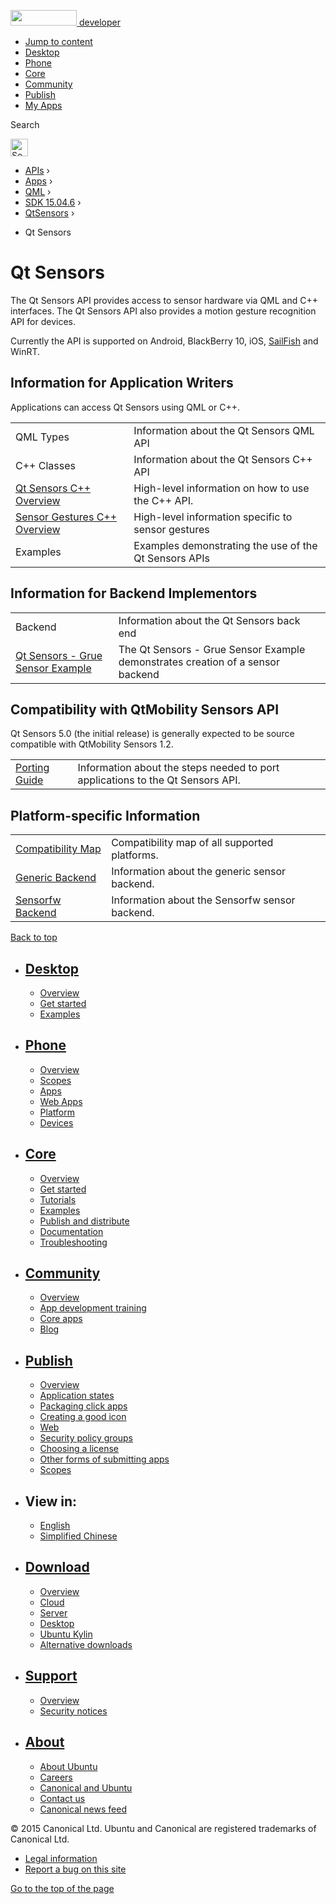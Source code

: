 <a href="https://developer.ubuntu.com/" class="logo-ubuntu"><img src="https://developer.ubuntu.com/assets/sites/ubuntu/latest/u/img/logos/logo-ubuntu-orange.svg" width="106" height="25" /> <span>developer</span></a>

-   [Jump to content](index.html#main-content)
-   [Desktop](https://developer.ubuntu.com/en/desktop/)
-   [Phone](https://developer.ubuntu.com/en/phone/)
-   [Core](https://developer.ubuntu.com/core)
-   [Community](https://developer.ubuntu.com/en/community/)
-   [Publish](https://developer.ubuntu.com/en/publish/)
-   [My Apps](https://myapps.developer.ubuntu.com/)

Search

<img src="https://developer.ubuntu.com/assets/sites/ubuntu/latest/u/img/search-white.svg" alt="Search" height="28" />

-   [APIs](../../../../index.html) ›
-   [Apps](../../../index.html) ›
-   [QML](../../index.html) ›
-   <a href="../index.html" class="sub-nav-item">SDK 15.04.6</a> ›
-   <a href="../QtSensors/index.html" class="sub-nav-item">QtSensors</a> ›

<!-- -->

-   Qt Sensors

Qt Sensors
==========

<span class="subtitle"></span>
<span id="details"></span>
The Qt Sensors API provides access to sensor hardware via QML and C++ interfaces. The Qt Sensors API also provides a motion gesture recognition API for devices.

Currently the API is supported on Android, BlackBerry 10, iOS, [SailFish](https://sailfishos.org) and WinRT.

<span id="information-for-application-writers"></span>
Information for Application Writers
-----------------------------------

Applications can access Qt Sensors using QML or C++.

|                                                                              |                                                       |
|------------------------------------------------------------------------------|-------------------------------------------------------|
| QML Types                                                                    | Information about the Qt Sensors QML API              |
| C++ Classes                                                                  | Information about the Qt Sensors C++ API              |
| [Qt Sensors C++ Overview](../QtSensors.qtsensors-cpp/index.html)             | High-level information on how to use the C++ API.     |
| [Sensor Gestures C++ Overview](../QtSensors.qtsensorgestures-cpp/index.html) | High-level information specific to sensor gestures    |
| Examples                                                                     | Examples demonstrating the use of the Qt Sensors APIs |

<span id="information-for-backend-implementors"></span>
Information for Backend Implementors
------------------------------------

|                                                                                                           |                                                                                |
|-----------------------------------------------------------------------------------------------------------|--------------------------------------------------------------------------------|
| Backend                                                                                                   | Information about the Qt Sensors back end                                      |
| [Qt Sensors - Grue Sensor Example](https://developer.ubuntu.com/api/apps/qml/sdk-15.04.6/QtSensors.grue/) | The Qt Sensors - Grue Sensor Example demonstrates creation of a sensor backend |

<span id="compatibility-with-qtmobility-sensors-api"></span>
Compatibility with QtMobility Sensors API
-----------------------------------------

Qt Sensors 5.0 (the initial release) is generally expected to be source compatible with QtMobility Sensors 1.2.

|                                                            |                                                                                |
|------------------------------------------------------------|--------------------------------------------------------------------------------|
| [Porting Guide](../QtSensors.qtsensors-porting/index.html) | Information about the steps needed to port applications to the Qt Sensors API. |

<span id="platform-specific-information"></span>
Platform-specific Information
-----------------------------

|                                                            |                                                |
|------------------------------------------------------------|------------------------------------------------|
| [Compatibility Map](../QtSensors.compatmap/index.html)     | Compatibility map of all supported platforms.  |
| [Generic Backend](../QtSensors.genericbackend/index.html)  | Information about the generic sensor backend.  |
| [Sensorfw Backend](../QtSensors.senorfwbackend/index.html) | Information about the Sensorfw sensor backend. |

[Back to top](index.html#)

-   [Desktop](https://developer.ubuntu.com/en/desktop/)
    ---------------------------------------------------

    -   [Overview](https://developer.ubuntu.com/en/desktop/)
    -   [Get started](http://snapcraft.io/?utm_source=developer.ubuntu.com&utm_medium=devportal&utm_term=snaps%20snapcraft%20desktop&utm_content=menu&utm_campaign=duc_snappers)
    -   [Examples](https://github.com/ubuntu/snappy-playpen)

-   [Phone](https://developer.ubuntu.com/en/phone/)
    -----------------------------------------------

    -   [Overview](https://developer.ubuntu.com/en/phone/)
    -   [Scopes](https://developer.ubuntu.com/en/phone/scopes/)
    -   [Apps](https://developer.ubuntu.com/en/phone/apps/)
    -   [Web Apps](https://developer.ubuntu.com/en/phone/web/)
    -   [Platform](https://developer.ubuntu.com/en/phone/platform/)
    -   [Devices](https://developer.ubuntu.com/en/phone/devices/)

-   [Core](https://developer.ubuntu.com/core)
    -----------------------------------------

    -   [Overview](https://developer.ubuntu.com/core)
    -   [Get started](https://developer.ubuntu.com/core/get-started)
    -   [Tutorials](https://developer.ubuntu.com/core/tutorials)
    -   [Examples](https://developer.ubuntu.com/core/examples)
    -   [Publish and distribute](https://developer.ubuntu.com/core/publish-and-distribute)
    -   [Documentation](https://developer.ubuntu.com/core/documentation)
    -   [Troubleshooting](https://developer.ubuntu.com/core/troubleshooting)

-   [Community](https://developer.ubuntu.com/en/community/)
    -------------------------------------------------------

    -   [Overview](https://developer.ubuntu.com/en/community/)
    -   [App development training](https://developer.ubuntu.com/en/community/training/)
    -   [Core apps](https://developer.ubuntu.com/en/community/core-apps/)
    -   [Blog](https://developer.ubuntu.com/en/community/blog/)

-   [Publish](https://developer.ubuntu.com/en/publish/)
    ---------------------------------------------------

    -   [Overview](https://developer.ubuntu.com/en/publish/)
    -   [Application states](https://developer.ubuntu.com/en/publish/application-states/)
    -   [Packaging click apps](https://developer.ubuntu.com/en/publish/packaging-click-apps/)
    -   [Creating a good icon](https://developer.ubuntu.com/en/publish/creating-a-good-icon/)
    -   [Web](https://developer.ubuntu.com/en/publish/web/)
    -   [Security policy groups](https://developer.ubuntu.com/en/publish/security-policy-groups/)
    -   [Choosing a license](https://developer.ubuntu.com/en/publish/choosing-a-license/)
    -   [Other forms of submitting apps](https://developer.ubuntu.com/en/publish/other-forms-of-submitting-apps/)
    -   [Scopes](https://developer.ubuntu.com/en/publish/scopes/)

-   View in:
    --------

    -   [English](index.html "Change to language: English")
    -   [Simplified Chinese](index.html "Change to language: Simplified Chinese")

-   [Download](http://ubuntu.com/download/)
    ---------------------------------------

    -   [Overview](http://ubuntu.com/download)
    -   [Cloud](http://ubuntu.com/download/cloud)
    -   [Server](http://ubuntu.com/download/server)
    -   [Desktop](http://ubuntu.com/download/desktop)
    -   [Ubuntu Kylin](http://ubuntu.com/download/ubuntu-kylin)
    -   [Alternative downloads](http://ubuntu.com/download/alternative-downloads)

-   [Support](http://ubuntu.com/support/)
    -------------------------------------

    -   [Overview](http://ubuntu.com/support)
    -   [Security notices](http://www.ubuntu.com/usn/)

-   [About](http://ubuntu.com/about/)
    ---------------------------------

    -   [About Ubuntu](http://ubuntu.com/about/about-ubuntu)
    -   [Careers](http://www.canonical.com/careers)
    -   [Canonical and Ubuntu](http://ubuntu.com/about/canonical-and-ubuntu)
    -   [Contact us](http://ubuntu.com/about/contact-us)
    -   [Canonical news feed](http://insights.ubuntu.com/feed/)

© 2015 Canonical Ltd. Ubuntu and Canonical are registered trademarks of Canonical Ltd.

-   [Legal information](http://www.ubuntu.com/legal)
-   [Report a bug on this site](https://bugs.launchpad.net/developer-ubuntu-com/)

<span class="accessibility-aid">[Go to the top of the page](index.html#)</span>

